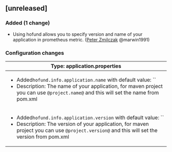<!-- @formatter:off -->
<!-- noinspection -->
<!-- Prevents auto format, for JetBrains IDE File > Settings > Editor > Code Style (Formatter Tab) > Turn formatter on/off with markers in code comments  -->

[unreleased]
------------

### Added (1 change)

- Using hofund allows you to specify version and name of your application in prometheus metric. ([Peter Zmilczak](https://github.com/marwin1991) @marwin1991)

### Configuration changes

| Type: application.properties                                                                                                                                                                                                       |
| ---------------------------------------------------------------------------------------------------------------------------------------------------------------------------------------------------------------------------------- |
| <ul><li>Added`hofund.info.application.name` with default value: ``</li><li>Description: The name of your application, for maven project you can use `@project.name@` and this will set the name from pom.xml</li></ul>             |
| <ul><li>Added`hofund.info.application.version` with default value: ``</li><li>Description: The version of your application, for maven project you can use `@project.version@` and this will set the version from pom.xml</li></ul> |



